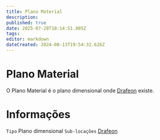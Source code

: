 ```yaml
---
title: Plano Material
description: 
published: true
date: 2025-07-28T18:14:51.805Z
tags: 
editor: markdown
dateCreated: 2024-08-13T19:54:32.626Z
---
```


<!-- SUBTITLE: Visão geral sobre Plano Material -->

# Plano Material
O Plano Material é o plano dimensional onde [Drafeon](/lugares/plano-material/drafeon#drafeon) existe.

# Informações
`Tipo` Plano dimensional
`Sub-locações` [Drafeon](/lugares/plano-material/drafeon#drafeon)